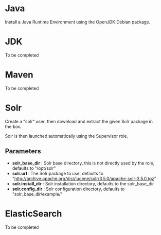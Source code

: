 # Java

Install a Java Runtime Environment using the OpenJDK Debian package.

# JDK

To be completed

# Maven

To be completed

# Solr

Create a "solr" user, then download and extract the given Solr package in the box.

Solr is then launched automatically using the Supervisor role.

## Parameters

* **solr_base_dir** : Solr base directory, this is not directly used by the role, defaults to "/opt/solr"
* **solr.url** : The Solr package to use, defaults to "http://archive.apache.org/dist/lucene/solr/3.5.0/apache-solr-3.5.0.tgz"
* **solr.install_dir** : Solr installation directory, defaults to the solr_base_dir
* **solr.config_dir** : Solr configuration directory, defaults to "solr_base_dir/example/"

# ElasticSearch

To be completed

